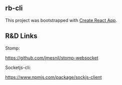 ## rb-cli

This project was bootstrapped with [Create React App](https://github.com/facebookincubator/create-react-app).

## R&D Links

Stomp:

https://github.com/jmesnil/stomp-websocket

Socketjs-cli:

https://www.npmjs.com/package/sockjs-client

